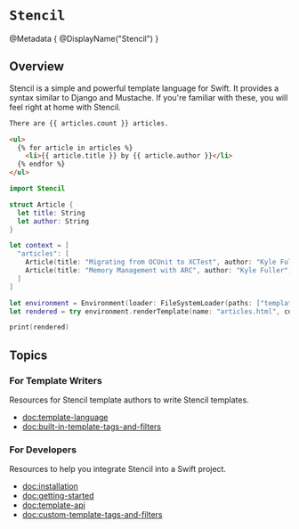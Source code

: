 # ``Stencil``

@Metadata {
    @DisplayName("Stencil")
}

## Overview

Stencil is a simple and powerful template language for Swift. It provides a
syntax similar to Django and Mustache. If you're familiar with these, you will
feel right at home with Stencil.

```html
There are {{ articles.count }} articles.

<ul>
  {% for article in articles %}
    <li>{{ article.title }} by {{ article.author }}</li>
  {% endfor %}
</ul>
```

```swift
import Stencil

struct Article {
  let title: String
  let author: String
}

let context = [
  "articles": [
    Article(title: "Migrating from OCUnit to XCTest", author: "Kyle Fuller"),
    Article(title: "Memory Management with ARC", author: "Kyle Fuller"),
  ]
]

let environment = Environment(loader: FileSystemLoader(paths: ["templates/"])
let rendered = try environment.renderTemplate(name: "articles.html", context: context)

print(rendered)
```

## Topics

### For Template Writers

Resources for Stencil template authors to write Stencil templates.

   - <doc:template-language>
   - <doc:built-in-template-tags-and-filters>

### For Developers

Resources to help you integrate Stencil into a Swift project.

- <doc:installation>
- <doc:getting-started>
- <doc:template-api>
- <doc:custom-template-tags-and-filters>

<!-- Copyright (c) 2022, Kyle Fuller
All rights reserved.

Copyright 2024 MFB Technologies, Inc.

This source code is licensed under the BSD-2-Clause License found in the
LICENSE file in the root directory of this source tree. -->
